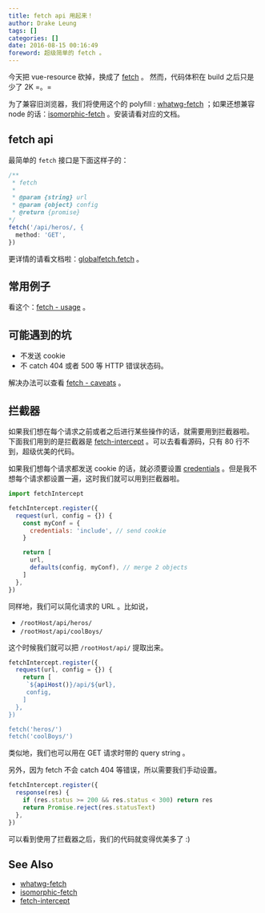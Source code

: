 ```yaml
---
title: fetch api 用起来！
author: Drake Leung
tags: []
categories: []
date: 2016-08-15 00:16:49
foreword: 超级简单的 fetch 。
---
```


今天把 vue-resource 砍掉，换成了 [fetch](http://devdocs.io/dom/globalfetch/fetch) 。
然而，代码体积在 build 之后只是少了 2K =。=

为了兼容旧浏览器，我们将使用这个的 polyfill : [whatwg-fetch](https://github.com/github/fetch) ；如果还想兼容 node 的话：[isomorphic-fetch](https://github.com/matthew-andrews/isomorphic-fetch) 。安装请看对应的文档。

## fetch api

最简单的 `fetch` 接口是下面这样子的：

```javascript
/**
 * fetch
 *
 * @param {string} url 
 * @param {object} config
 * @return {promise}
*/
fetch('/api/heros/, {
  method: 'GET',
})
```
更详情的请看文档啦：[globalfetch.fetch](http://devdocs.io/dom/globalfetch/fetch) 。


## 常用例子
看这个：[fetch - usage](https://github.com/github/fetch#usage) 。

## 可能遇到的坑
- 不发送 cookie
- 不 catch 404 或者 500 等 HTTP 错误状态码。

解决办法可以查看 [fetch - caveats](https://github.com/github/fetch#caveats) 。

## 拦截器

如果我们想在每个请求之前或者之后进行某些操作的话，就需要用到拦截器啦。
下面我们用到的是拦截器是 [fetch-intercept](https://github.com/werk85/fetch-intercept) 。可以去看看源码，只有 80 行不到，超级优美的代码。

如果我们想每个请求都发送 cookie 的话，就必须要设置 [credentials](https://github.com/github/fetch#sending-cookies) 。但是我不想每个请求都设置一遍，这时我们就可以用到拦截器啦。

```javascript
import fetchIntercept

fetchIntercept.register({
  request(url, config = {}) {
    const myConf = {
      credentials: 'include', // send cookie
    }

    return [
      url,
      defaults(config, myConf), // merge 2 objects
    ]
  },
})
```

同样地，我们可以简化请求的 URL 。比如说，

- `/rootHost/api/heros/`
- `/rootHost/api/coolBoys/`

这个时候我们就可以把 `/rootHost/api/` 提取出来。

```javascript
fetchIntercept.register({
  request(url, config = {}) {
    return [
     `${apiHost()}/api/${url},
     config,
    ]
  },
})

fetch('heros/')
fetch('coolBoys/')
```

类似地，我们也可以用在 GET 请求时带的 query string 。

另外，因为 fetch 不会 catch 404 等错误，所以需要我们手动设置。

```javascript
fetchIntercept.register({
  response(res) {
    if (res.status >= 200 && res.status < 300) return res
    return Promise.reject(res.statusText)
  },
})
```

可以看到使用了拦截器之后，我们的代码就变得优美多了 :)


## See Also
- [whatwg-fetch](https://github.com/github/fetch)
- [isomorphic-fetch](https://github.com/matthew-andrews/isomorphic-fetch)
- [fetch-intercept](https://github.com/werk85/fetch-intercept)

